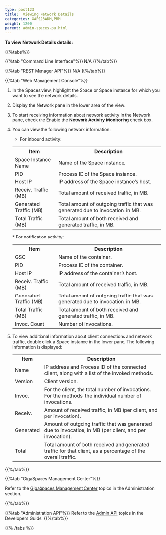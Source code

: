 ```yaml
---
type: post123
title:  Viewing Network Details
categories: XAP123ADM,PRM
weight: 1200
parent: admin-spaces-pu.html
---
```

 
 
**To view Network Details details:**
<br>
 


{{%tabs%}}

{{%tab "Command Line Interface"%}}
N/A
{{%/tab%}}

{{%tab "REST Manager API"%}}
N/A
{{%/tab%}}

{{%tab "Web Management Console"%}}

1. In the Spaces view, highlight the Space or Space instance for which you want to see the network  details.
1. Display the Network  pane in the lower area of the view.
1. To start receiving information about network activity in the Network pane, check the Enable the **Network Activity Monitoring** check box.
1. You can view the following network information:
	* For inbound activity:

	<table>
	<tr>
		<th>Item</th>
		<th>Description</th>
	</tr>
	<tr>
		<td>Space Instance Name</td>
		<td>Name of the Space instance.</td>
	</tr>
	<tr>
		<td>PID</td>
		<td>Process ID of the Space instance.</td>
	</tr>
	<tr>
		<td>Host IP</td>
		<td>IP address of the Space instance’s host.</td>
	</tr>
	<tr>
		<td>Receiv. Traffic (MB)</td>
		<td>Total amount of received traffic, in MB.</td>
	</tr>
	<tr>
		<td>Generated Traffic (MB)</td>
		<td>Total amount of outgoing traffic that was generated due to invocation, in MB.</td>
	</tr>
	<tr>
		<td>Total Traffic (MB)</td>
		<td>Total amount of both received and generated traffic, in MB.</td>
	</tr>
	</table>
	* For notification activity:

	<table>
	<tr>
		<th>Item</th>
		<th>Description</th>
	</tr>
	<tr>
		<td>GSC</td>
		<td>Name of the container.</td>
	</tr>
	<tr>
		<td>PID</td>
		<td>Process ID of the container.</td>
	</tr>
	<tr>
		<td>Host IP</td>
		<td>IP address of the container’s host.</td>
	</tr>
	<tr>
		<td>Receiv. Traffic (MB)</td>
		<td>Total amount of received traffic, in MB.</td>
	</tr>
	<tr>
		<td>Generated Traffic (MB)</td>
		<td>Total amount of outgoing traffic that was generated due to invocation, in MB.</td>
	</tr>
	<tr>
		<td>Total Traffic (MB)</td>
		<td>Total amount of both received and generated traffic, in MB.</td>
	</tr>
	<tr>
		<td>Invoc. Count</td>
		<td>Number of invocations.</td>
	</tr>
	</table>

1. To view additional information about client connections and network traffic, double click a Space instance in the lower pane. The following information is displayed:

	<table>
	<tr>
		<th>Item</th>
		<th>Description</th>
	</tr>
	<tr>
		<td>Name</td>
		<td>IP address and Process ID of the connected client, along with a list of the invoked methods.</td>
	</tr>
	<tr>
		<td>Version</td>
		<td>Client version.</td>
	</tr>
	<tr>
		<td>Invoc.</td>
		<td>For the client, the total number of invocations. For the methods, the individual number of invocations.</td>
	</tr>
	<tr>
		<td>Receiv. </td>
		<td>Amount of received traffic, in MB (per client, and per invocation).</td>
	</tr>
	<tr>
		<td>Generated </td>
		<td>Amount of outgoing traffic that was generated due to invocation, in MB (per client, and per invocation).</td>
	</tr>
	<tr>
		<td>Total</td>
		<td>Total amount of both received and generated traffic  for that client, as a percentage of the overall traffic.</td>
	</tr>
	</table>

{{%/tab%}}


{{%tab "GigaSpaces Management Center"%}}

Refer to the [GigaSpaces Management Center](./gigaspaces-management-center.html) topics in the Administration section.

{{%/tab%}}


{{%tab "Administration API"%}}
Refer to the [Admin API](../dev-java/administration-and-monitoring-overview.html) topics in the Developers Guide.
{{%/tab%}}

{{% /tabs %}}
  